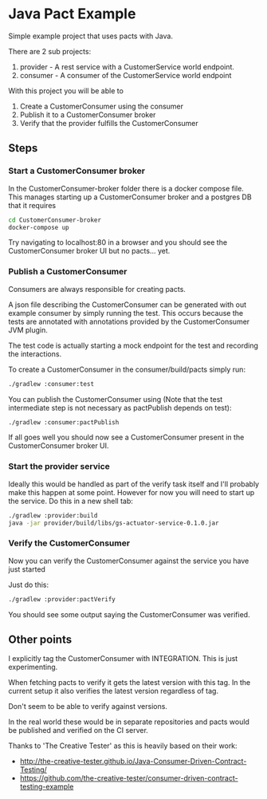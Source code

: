 # Java Pact Example

Simple example project that uses pacts with Java.

There are 2 sub projects:
1. provider - A rest service with a CustomerService world endpoint.
2. consumer - A consumer of the CustomerService world endpoint

With this project you will be able to
1. Create a CustomerConsumer using the consumer
2. Publish it to a CustomerConsumer broker
3. Verify that the provider fulfills the CustomerConsumer


## Steps

### Start a CustomerConsumer broker

In the CustomerConsumer-broker folder there is a docker compose file. 
This manages starting up a CustomerConsumer broker and a postgres DB that it requires

```sh
cd CustomerConsumer-broker
docker-compose up
```

Try navigating to localhost:80 in a browser and you should see the CustomerConsumer broker UI but no pacts... yet.

### Publish a CustomerConsumer

Consumers are always responsible for creating pacts.

A json file describing the CustomerConsumer can be generated with out example consumer by simply running the test.
This occurs because the tests are annotated with annotations provided by the CustomerConsumer JVM plugin.

The test code is actually starting a mock endpoint for the test and recording the interactions.

To create a CustomerConsumer in the consumer/build/pacts simply run:

```sh
./gradlew :consumer:test
```

You can publish the CustomerConsumer using (Note that the test intermediate step is not necessary as pactPublish depends on test):

```sh
./gradlew :consumer:pactPublish
```

If all goes well you should now see a CustomerConsumer present in the CustomerConsumer broker UI.

### Start the provider service

Ideally this would be handled as part of the verify task itself and I'll probably make this happen at some point.
However for now you will need to start up the service. Do this in a new shell tab:

```sh
./gradlew :provider:build
java -jar provider/build/libs/gs-actuator-service-0.1.0.jar
```

### Verify the CustomerConsumer

Now you can verify the CustomerConsumer against the service you have just started

Just do this:

```sh
./gradlew :provider:pactVerify
```

You should see some output saying the CustomerConsumer was verified.

## Other points

I explicitly tag the CustomerConsumer with INTEGRATION. This is just experimenting.

When fetching pacts to verify it gets the latest version with this tag. In the current setup it also verifies the latest
version regardless of tag.

Don't seem to be able to verify against versions.

In the real world these would be in separate repositories and pacts would be published and verified on the CI server.

Thanks to 'The Creative Tester' as this is heavily based on their work:
- http://the-creative-tester.github.io/Java-Consumer-Driven-Contract-Testing/
- https://github.com/the-creative-tester/consumer-driven-contract-testing-example